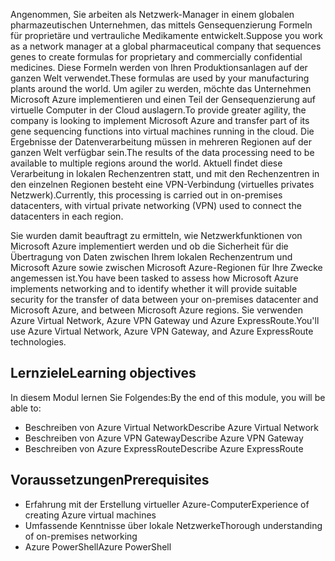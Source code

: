 <span data-ttu-id="ef3e7-101">Angenommen, Sie arbeiten als Netzwerk-Manager in einem globalen pharmazeutischen Unternehmen, das mittels Gensequenzierung Formeln für proprietäre und vertrauliche Medikamente entwickelt.</span><span class="sxs-lookup"><span data-stu-id="ef3e7-101">Suppose you work as a network manager at a global pharmaceutical company that sequences genes to create formulas for proprietary and commercially confidential medicines.</span></span> <span data-ttu-id="ef3e7-102">Diese Formeln werden von Ihren Produktionsanlagen auf der ganzen Welt verwendet.</span><span class="sxs-lookup"><span data-stu-id="ef3e7-102">These formulas are used by your manufacturing plants around the world.</span></span> <span data-ttu-id="ef3e7-103">Um agiler zu werden, möchte das Unternehmen Microsoft Azure implementieren und einen Teil der Gensequenzierung auf virtuelle Computer in der Cloud auslagern.</span><span class="sxs-lookup"><span data-stu-id="ef3e7-103">To provide greater agility, the company is looking to implement Microsoft Azure and transfer part of its gene sequencing functions into virtual machines running in the cloud.</span></span> <span data-ttu-id="ef3e7-104">Die Ergebnisse der Datenverarbeitung müssen in mehreren Regionen auf der ganzen Welt verfügbar sein.</span><span class="sxs-lookup"><span data-stu-id="ef3e7-104">The results of the data processing need to be available to multiple regions around the world.</span></span> <span data-ttu-id="ef3e7-105">Aktuell findet diese Verarbeitung in lokalen Rechenzentren statt, und mit den Rechenzentren in den einzelnen Regionen besteht eine VPN-Verbindung (virtuelles privates Netzwerk).</span><span class="sxs-lookup"><span data-stu-id="ef3e7-105">Currently, this processing is carried out in on-premises datacenters, with virtual private networking (VPN) used to connect the datacenters in each region.</span></span>

<span data-ttu-id="ef3e7-106">Sie wurden damit beauftragt zu ermitteln, wie Netzwerkfunktionen von Microsoft Azure implementiert werden und ob die Sicherheit für die Übertragung von Daten zwischen Ihrem lokalen Rechenzentrum und Microsoft Azure sowie zwischen Microsoft Azure-Regionen für Ihre Zwecke angemessen ist.</span><span class="sxs-lookup"><span data-stu-id="ef3e7-106">You have been tasked to assess how Microsoft Azure implements networking and to identify whether it will provide suitable security for the transfer of data between your on-premises datacenter and Microsoft Azure, and between Microsoft Azure regions.</span></span> <span data-ttu-id="ef3e7-107">Sie verwenden Azure Virtual Network, Azure VPN Gateway und Azure ExpressRoute.</span><span class="sxs-lookup"><span data-stu-id="ef3e7-107">You'll use Azure Virtual Network, Azure VPN Gateway, and Azure ExpressRoute technologies.</span></span>

## <a name="learning-objectives"></a><span data-ttu-id="ef3e7-108">Lernziele</span><span class="sxs-lookup"><span data-stu-id="ef3e7-108">Learning objectives</span></span>

<span data-ttu-id="ef3e7-109">In diesem Modul lernen Sie Folgendes:</span><span class="sxs-lookup"><span data-stu-id="ef3e7-109">By the end of this module, you will be able to:</span></span>

- <span data-ttu-id="ef3e7-110">Beschreiben von Azure Virtual Network</span><span class="sxs-lookup"><span data-stu-id="ef3e7-110">Describe Azure Virtual Network</span></span>
- <span data-ttu-id="ef3e7-111">Beschreiben von Azure VPN Gateway</span><span class="sxs-lookup"><span data-stu-id="ef3e7-111">Describe Azure VPN Gateway</span></span>
- <span data-ttu-id="ef3e7-112">Beschreiben von Azure ExpressRoute</span><span class="sxs-lookup"><span data-stu-id="ef3e7-112">Describe Azure ExpressRoute</span></span>

## <a name="prerequisites"></a><span data-ttu-id="ef3e7-113">Voraussetzungen</span><span class="sxs-lookup"><span data-stu-id="ef3e7-113">Prerequisites</span></span>

- <span data-ttu-id="ef3e7-114">Erfahrung mit der Erstellung virtueller Azure-Computer</span><span class="sxs-lookup"><span data-stu-id="ef3e7-114">Experience of creating Azure virtual machines</span></span>
- <span data-ttu-id="ef3e7-115">Umfassende Kenntnisse über lokale Netzwerke</span><span class="sxs-lookup"><span data-stu-id="ef3e7-115">Thorough understanding of on-premises networking</span></span>
- <span data-ttu-id="ef3e7-116">Azure PowerShell</span><span class="sxs-lookup"><span data-stu-id="ef3e7-116">Azure PowerShell</span></span>
